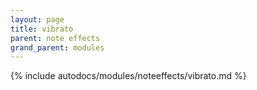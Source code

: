 ```yaml
---
layout: page
title: vibrato
parent: note effects
grand_parent: modules
---
```


{% include autodocs/modules/noteeffects/vibrato.md %}
